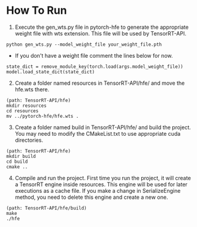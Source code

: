 # How To Run

1.  Execute the gen_wts.py file in pytorch-hfe to generate the appropriate weight file with wts extension. This file will be used by TensorRT-API. 

~~~
python gen_wts.py --model_weight_file your_weight_file.pth
~~~

* If you don't have a weight file comment the lines below for now.

~~~
state_dict = remove_module_key(torch.load(args.model_weight_file))
model.load_state_dict(state_dict)
~~~

2. Create a folder named resources in TensorRT-API/hfe/ and move the hfe.wts there.

~~~
(path: TensorRT-API/hfe)
mkdir resources
cd resources
mv ../pytorch-hfe/hfe.wts .
~~~

3. Create a folder named build in TensorRT-API/hfe/ and build the project. You may need to modify the CMakeList.txt to use appropriate cuda directories.

~~~
(path: TensorRT-API/hfe)
mkdir build
cd build
cmake ..
~~~

4. Compile and run the project. First time you run the project, it will create a TensorRT engine inside resources. This engine will be used for later executions as a cache file. If you make a change in SerializeEngine method, you need to delete this engine and create a new one.

~~~
(path: TensorRT-API/hfe/build)
make
./hfe
~~~
